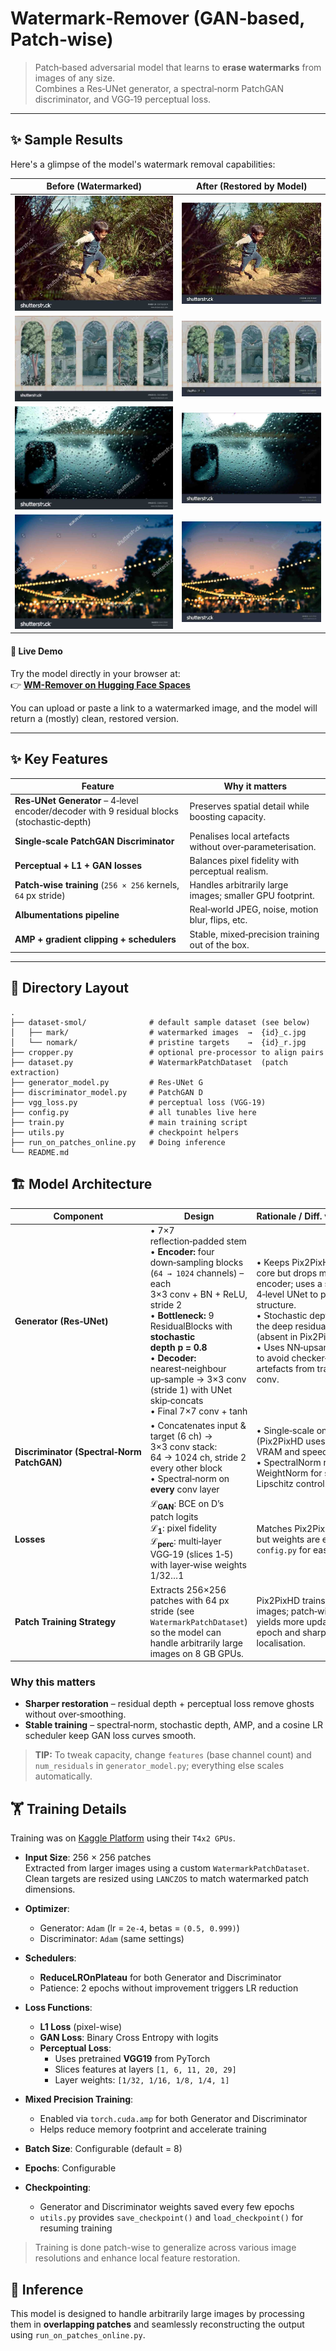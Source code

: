 # Watermark‑Remover (GAN‐based, Patch‑wise)

> Patch‑based adversarial model that learns to **erase watermarks** from images of any size.  
> Combines a Res‑UNet generator, a spectral‑norm PatchGAN discriminator, and VGG‑19 perceptual loss.

---

## ✨ Sample Results

Here's a glimpse of the model's watermark removal capabilities:

| Before (Watermarked) | After (Restored by Model) |
| :------------------: | :-----------------------: |
| ![Watermarked Example 1](./samples/1_w.jpg) | ![Restored Example 1](./samples/1_r.jpg) |
| ![Watermarked Example 2](./samples/4_w.jpg) | ![Restored Example 2](./samples/4_r.jpg) |
| ![Watermarked Example 3](./samples/6_w.jpg) | ![Restored Example 3](./samples/6_r.jpg) |
| ![Watermarked Example 4](./samples/7_w.jpg) | ![Restored Example 4](./samples/7_r.jpg) |

#### 🔗 Live Demo

Try the model directly in your browser at:  
👉 [**WM-Remover on Hugging Face Spaces**](https://huggingface.co/spaces/b-aryan/WM-Remover)

You can upload or paste a link to a watermarked image, and the model will return a (mostly) clean, restored version.

---

## ✨ Key Features
| Feature | Why it matters |
|---------|---------------|
| **Res‑UNet Generator** – 4‑level encoder/decoder with 9 residual blocks (stochastic‑depth)| Preserves spatial detail while boosting capacity. |
| **Single‑scale PatchGAN Discriminator** | Penalises local artefacts without over‑parameterisation. |
| **Perceptual + L1 + GAN losses** | Balances pixel fidelity with perceptual realism. |
| **Patch‑wise training** (`256 × 256` kernels, `64` px stride) | Handles arbitrarily large images; smaller GPU footprint. |
| **Albumentations pipeline** | Real‐world JPEG, noise, motion blur, flips, etc. |
| **AMP + gradient clipping + schedulers** | Stable, mixed‑precision training out of the box. |

---

## 📂 Directory Layout

```text
.
├── dataset-smol/              # default sample dataset (see below)
│   ├── mark/                  # watermarked images  →  {id}_c.jpg
│   └── nomark/                # pristine targets    →  {id}_r.jpg
├── cropper.py                 # optional pre‑processor to align pairs
├── dataset.py                 # WatermarkPatchDataset  (patch extraction)
├── generator_model.py         # Res‑UNet G
├── discriminator_model.py     # PatchGAN D
├── vgg_loss.py                # perceptual loss (VGG‑19)
├── config.py                  # all tunables live here
├── train.py                   # main training script
├── utils.py                   # checkpoint helpers
├── run_on_patches_online.py   # Doing inference
└── README.md
```
## 🏗️ Model Architecture

| Component | Design | Rationale / Diff. vs Pix2PixHD |
|-----------|--------|--------------------------------|
| **Generator (Res‑UNet)** | • 7×7 reflection‑padded stem<br>• **Encoder:** four down‑sampling blocks (`64 → 1024` channels) – each 3×3 conv + BN + ReLU, stride 2<br>• **Bottleneck:** 9 ResidualBlocks with **stochastic depth p = 0.8**<br>• **Decoder:** nearest‑neighbour up‑sample → 3×3 conv (stride 1) with UNet skip‑concats<br>• Final 7×7 conv + tanh | • Keeps Pix2PixHD’s residual core but drops multi‑scale encoder; uses a shallower 4‑level UNet to preserve fine structure.<br>• Stochastic depth regularises the deep residual stack (absent in Pix2Pix/HD).<br>• Uses NN‑upsample + conv to avoid checker‑board artefacts from transposed conv. |
| **Discriminator (Spectral‑Norm PatchGAN)** | • Concatenates input & target (6 ch) → 3×3 conv stack: 64 → 1024 ch, stride 2 every other block<br>• Spectral‑norm on **every** conv layer | • Single‑scale only (Pix2PixHD uses 3); halves VRAM and speeds training.<br>• SpectralNorm replaces WeightNorm for stronger Lipschitz control. |
| **Losses** | **ℒ<sub>GAN</sub>**: BCE on D’s patch logits<br>**ℒ<sub>1</sub>**: pixel fidelity<br>**ℒ<sub>perc</sub>**: multi‑layer VGG‑19 (slices 1‑5) with layer‑wise weights 1/32…1 | Matches Pix2PixHD recipe, but weights are exposed in `config.py` for easy tuning. |
| **Patch Training Strategy** | Extracts 256×256 patches with 64 px stride (see `WatermarkPatchDataset`) so the model can handle arbitrarily large images on 8 GB GPUs. | Pix2PixHD trains on full images; patch‑wise training yields more updates per epoch and sharper watermark localisation. |

### Why this matters
* **Sharper restoration** – residual depth + perceptual loss remove ghosts without over‑smoothing.  
* **Stable training** – spectral‑norm, stochastic depth, AMP, and a cosine LR scheduler keep GAN loss curves smooth.

> **TIP:** To tweak capacity, change `features` (base channel count) and `num_residuals` in `generator_model.py`; everything else scales automatically.


## 🏋️ Training Details

Training was on [Kaggle Platform](https://kaggle.com) using their `T4x2 GPUs`.

- **Input Size**: 256 × 256 patches  
  Extracted from larger images using a custom `WatermarkPatchDataset`. Clean targets are resized using `LANCZOS` to match watermarked patch dimensions.

- **Optimizer**:
  - Generator: `Adam` (lr = `2e-4`, betas = `(0.5, 0.999)`)
  - Discriminator: `Adam` (same settings)

- **Schedulers**:
  - **ReduceLROnPlateau** for both Generator and Discriminator
  - Patience: 2 epochs without improvement triggers LR reduction

- **Loss Functions**:
  - **L1 Loss** (pixel-wise)
  - **GAN Loss**: Binary Cross Entropy with logits
  - **Perceptual Loss**:
    - Uses pretrained **VGG19** from PyTorch
    - Slices features at layers `[1, 6, 11, 20, 29]`
    - Layer weights: `[1/32, 1/16, 1/8, 1/4, 1]`

- **Mixed Precision Training**:
  - Enabled via `torch.cuda.amp` for both Generator and Discriminator
  - Helps reduce memory footprint and accelerate training

- **Batch Size**: Configurable (default = 8)

- **Epochs**: Configurable

- **Checkpointing**:
  - Generator and Discriminator weights saved every few epochs
  - `utils.py` provides `save_checkpoint()` and `load_checkpoint()` for resuming training

> Training is done patch-wise to generalize across various image resolutions and enhance local feature restoration.

## 🚀 Inference

This model is designed to handle arbitrarily large images by processing them in **overlapping patches** and seamlessly reconstructing the output using `run_on_patches_online.py`.

